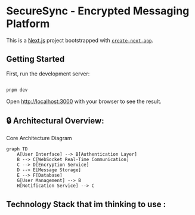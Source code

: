 # SecureSync - Encrypted Messaging Platform

This is a [Next.js](https://nextjs.org) project bootstrapped with [`create-next-app`](https://nextjs.org/docs/app/api-reference/cli/create-next-app).

## Getting Started

First, run the development server:

```bash

pnpm dev

```

Open [http://localhost:3000](http://localhost:3000) with your browser to see the result.

## 🔒 Architectural Overview:

Core Architecture Diagram

```mermaid
graph TD
    A[User Interface] --> B[Authentication Layer]
    B --> C[WebSocket Real-Time Communication]
    C --> D[Encryption Service]
    D --> E[Message Storage]
    E --> F[Database]
    G[User Management] --> B
    H[Notification Service] --> C
```


## Technology Stack that im thinking to use :

